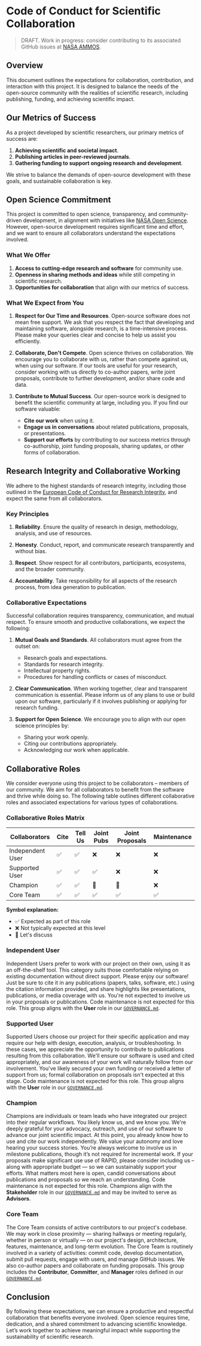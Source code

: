 # Code of Conduct for Scientific Collaboration

> DRAFT. Work in progress: consider contributing to its associated GitHub
> issues at [NASA AMMOS][URL_AMMOS].

## Overview

This document outlines the expectations for collaboration, contribution, and
interaction with this project. It is designed to balance the needs of the
open-source community with the realities of scientific research, including
publishing, funding, and achieving scientific impact.

## Our Metrics of Success

As a project developed by scientific researchers, our primary metrics of
success are:

1. **Achieving scientific and societal impact**.
2. **Publishing articles in peer-reviewed journals**.
3. **Gathering funding to support ongoing research and development**.

We strive to balance the demands of open-source development with these goals,
and sustainable collaboration is key.

## Open Science Commitment

This project is committed to open science, transparency, and community-driven
development, in alignment with initiatives like
[NASA Open Science][URL_NASAO].
However, open-source development requires significant time and effort, and we
want to ensure all collaborators understand the expectations involved.

### What We Offer

1. **Access to cutting-edge research and software** for community use.
2. **Openness in sharing methods and ideas** while still competing in
   scientific research.
3. **Opportunities for collaboration** that align with our metrics of success.

### What We Expect from You

1. **Respect for Our Time and Resources**.
   Open-source software does not mean free support. We ask that you respect the
   fact that developing and maintaining software, alongside research, is a
   time-intensive process. Please make your queries clear and concise to help
   us assist you efficiently.

2. **Collaborate, Don't Compete**.
   Open science thrives on collaboration. We encourage you to collaborate with
   us, rather than compete against us, when using our software. If our tools
   are useful for your research, consider working with us directly to co-author
   papers, write joint proposals, contribute to further development, and/or
   share code and data.

3. **Contribute to Mutual Success**.
   Our open-source work is designed to benefit the scientific community at
   large, including you. If you find our software valuable:
   - **Cite our work** when using it.
   - **Engage us in conversations** about related publications, proposals, or
     presentations.
   - **Support our efforts** by contributing to our success metrics through
     co-authorship, joint funding proposals, sharing updates, or other forms of
     collaboration.

## Research Integrity and Collaborative Working

We adhere to the highest standards of research integrity, including those
outlined in the
[European Code of Conduct for Research Integrity][URL_Allea],
and expect the same from all collaborators.

### Key Principles

1. **Reliability**.
   Ensure the quality of research in design, methodology, analysis, and use of
   resources.

2. **Honesty**.
   Conduct, report, and communicate research transparently and without bias.

3. **Respect**.
   Show respect for all contributors, participants, ecosystems, and the broader
   community.

4. **Accountability**.
   Take responsibility for all aspects of the research process, from idea
   generation to publication.

### Collaborative Expectations

Successful collaboration requires transparency, communication, and mutual
respect. To ensure smooth and productive collaborations, we expect the
following:

1. **Mutual Goals and Standards**.
   All collaborators must agree from the outset on:
   - Research goals and expectations.
   - Standards for research integrity.
   - Intellectual property rights.
   - Procedures for handling conflicts or cases of misconduct.

2. **Clear Communication**.
   When working together, clear and transparent communication is essential.
   Please inform us of any plans to use or build upon our software,
   particularly if it involves publishing or applying for research funding.

3. **Support for Open Science**.
   We encourage you to align with our open science principles by:
   - Sharing your work openly.
   - Citing our contributions appropriately.
   - Acknowledging our work when applicable.

## Collaborative Roles

We consider everyone using this project to be collaborators – members of our
community. We aim for all collaborators to benefit from the software and thrive
while doing so. The following table outlines different collaborative roles and
associated expectations for various types of collaborations.

### Collaborative Roles Matrix

| Collaborators | Cite | Tell Us | Joint Pubs | Joint Proposals | Maintenance |
| --- | --- | --- | --- | --- | --- |
| Independent User | ✅ | ✅ | ❌ | ❌ | ❌ |
| Supported User   | ✅ | ✅ | ✅ | ❌ | ❌ |
| Champion         | ✅ | ✅ | 💬 | 💬 | ❌ |
| Core Team        | ✅ | ✅ | ✅ | ✅ | ✅ |

**Symbol explanation:**

- ✅ Expected as part of this role
- ❌ Not typically expected at this level
- 💬 Let's discuss

### Independent User

Independent Users prefer to work with our project on their own, using it as an
off-the-shelf tool. This category suits those comfortable relying on existing
documentation without direct support. Please enjoy our software! Just be sure
to cite it in any publications (papers, talks, software, etc.) using the
citation information provided, and share highlights like presentations,
publications, or media coverage with us. You're not expected to involve us in
your proposals or publications.
Code maintenance is not expected for this role.
This group aligns with the **User** role in our
[`GOVERNANCE.md`][URL_GOVER].

### Supported User

Supported Users choose our project for their specific application and may
require our help with design, execution, analysis, or troubleshooting. In these
cases, we appreciate the opportunity to contribute to publications resulting
from this collaboration. We'll ensure our software is used and cited
appropriately, and our awareness of your work will naturally follow from our
involvement. You've likely secured your own funding or received a letter of
support from us; formal collaboration on proposals isn't expected at this
stage.
Code maintenance is not expected for this role.
This group aligns with the **User** role in our
[`GOVERNANCE.md`][URL_GOVER].

### Champion

Champions are individuals or team leads who have integrated our project into
their regular workflows. You likely know us, and we know you. We're deeply
grateful for your advocacy, outreach, and use of our software to advance our
joint scientific impact. At this point, you already know how to use and cite
our work independently. We value your autonomy and love hearing your success
stories. You’re always welcome to involve us in milestone publications, though
it’s not required for incremental work. If your proposals make significant use
use of RAPID, please consider including us – along with appropriate budget — so
we can sustainably support your efforts. What matters most here is open, candid
conversations about publications and proposals so we reach an understanding.
Code maintenance is not expected for this role.
Champions align with the **Stakeholder** role in our
[`GOVERNANCE.md`][URL_GOVER]
and may be invited to serve as **Advisors**.

### Core Team

The Core Team consists of active contributors to our project's codebase. We may
work in close proximity — sharing hallways or meeting regularly, whether in
person or virtually — on our project's design, architecture, features,
maintenance, and long-term evolution. The Core Team is routinely involved in a
variety of activities: commit code, develop documentation, submit pull
requests, engage with users, and manage GitHub issues. We also co-author papers
and collaborate on funding proposals.
This group includes the **Contributor**, **Committer**, and **Manager** roles
defined in our
[`GOVERNANCE.md`][URL_GOVER].

## Conclusion

By following these expectations, we can ensure a productive and respectful
collaboration that benefits everyone involved. Open science requires time,
dedication, and a shared commitment to advancing scientific knowledge. Let’s
work together to achieve meaningful impact while supporting the sustainability
of scientific research.

[URL_AMMOS]: https://github.com/NASA-AMMOS/slim/issues/173
[URL_NASAO]: https://science.nasa.gov/open-science/
[URL_Allea]: https://allea.org/code-of-conduct/
[URL_GOVER]: https://github.com/c-h-david/rapid2/blob/main/GOVERNANCE.md
